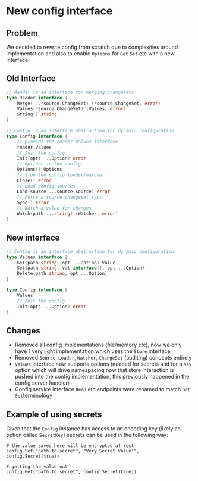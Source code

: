 # New config interface

## Problem

We decided to rewrite config from scratch due to complexities around implementation and also to enable `Options` for `Get` `Set` etc with a new interface.

## Old Interface

```go
// Reader is an interface for merging changesets
type Reader interface {
	Merge(...*source.ChangeSet) (*source.ChangeSet, error)
	Values(*source.ChangeSet) (Values, error)
	String() string
}

// Config is an interface abstraction for dynamic configuration
type Config interface {
	// provide the reader.Values interface
	reader.Values
	// Init the config
	Init(opts ...Option) error
	// Options in the config
	Options() Options
	// Stop the config loader/watcher
	Close() error
	// Load config sources
	Load(source ...source.Source) error
	// Force a source changeset sync
	Sync() error
	// Watch a value for changes
	Watch(path ...string) (Watcher, error)
}
```

## New interface

```go
// Config is an interface abstraction for dynamic configuration
type Values interface {
	Get(path string, opt ...Option) Value
	Set(path string, val interface{}, opt ...Option)
	Delete(path string, opt ...Option)
}

type Config interface {
	Values
	// Init the config
	Init(opts ...Option) error
}
```

## Changes

- Removed all config implementations (file/memory etc), now we only have 1 very light implementation which uses the `Store` interface
- Removed `Source`, `Loader`, `Watcher`, `ChangeSet` (auditing) concepts entirely
- `Values` interface now supports options (needed for secrets and for a `Key` option which will drive namespacing now that store interaction is pushed into the config implementation, this previously happened in the config server handler)
- Config service interface `Read` etc endpoints were renamed to match `Get` `Set`terminology

## Example of using secrets

Given that the `Config` instance has access to an encoding key (likely an option called `SecretKey`) secrets can be used in the following way:

```
# the value saved here will be encrypted at rest
config.Set("path.to.secret", "Very Secret Value!", config.Secret(true))

# getting the value out
config.Get("path.to.secret", config.Secret(true))
```